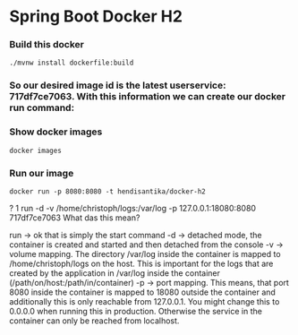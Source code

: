 # Spring Boot Docker H2

### Build this docker
`./mvnw install dockerfile:build`

### So our desired image id is the latest userservice: 717df7ce7063. With this information we can create our docker run command:

### Show docker images
`docker images`

### Run our image
`docker run -p 8080:8080 -t hendisantika/docker-h2`

?
1
run -d -v /home/christoph/logs:/var/log -p 127.0.0.1:18080:8080 717df7ce7063
What das this mean?

run -> ok that is simply the start command
-d -> detached mode, the container is created and started and then detached from the console
-v -> volume mapping. The directory /var/log inside the container is mapped to /home/christoph/logs on the host. This is important for the logs that are created by the application in /var/log inside the container (/path/on/host:/path/in/container)
-p -> port mapping. This means, that port 8080 inside the container is mapped to 18080 outside the container and additionally this is only reachable from 127.0.0.1. You might change this to 0.0.0.0 when running this in production. Otherwise the service in the container can only be reached from localhost.